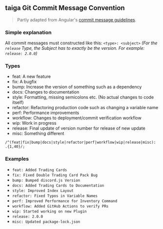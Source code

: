 ## taiga Git Commit Message Convention

> Partly adapted from Angular's [commit message guidelines](https://github.com/angular/angular/blob/master/CONTRIBUTING.md#commit).

### Simple explanation
All commit messages must constructed like this:
`<type>: <subject>`
*(For the `release` Type, the Subject has to exactly be the version. For example: `release: 2.0.0`)*

### Types
- feat: A new feature
- fix: A bugfix
- bump: Increase the version of something such as a dependency
- docs: Changes to documentation
- style: Formatting, missing semicolons etc. (No actual changes to code itself)
- refactor: Refactoring production code such as changing a variable name
- perf: Performance improvements
- workflow: Changes to deployment/commit verification workflow
- wip: Work in progress
- release: Final update of version number for release of new update
- misc: Something different
```regex
/^(feat|fix|bump|docs|style|refactor|perf|workflow|wip|release|misc): .{1,40}/;
```

### Examples
- `feat: Added Trading Cards`
- `fix: Fixed Double Trading Card Pack Bug`
- `bump: Bumped discord.js Version`
- `docs: Added Trading Cards to Documentation`
- `style: Improved Index Layout`
- `refactor: Fixed Typos in Variable Names`
- `perf: Improved Performance for Inventory Command`
- `workflow: Added GitHub Actions to verify PRs`
- `wip: Started working on new Plugin`
- `release: 2.0.0`
- `misc: Updated package-lock.json`